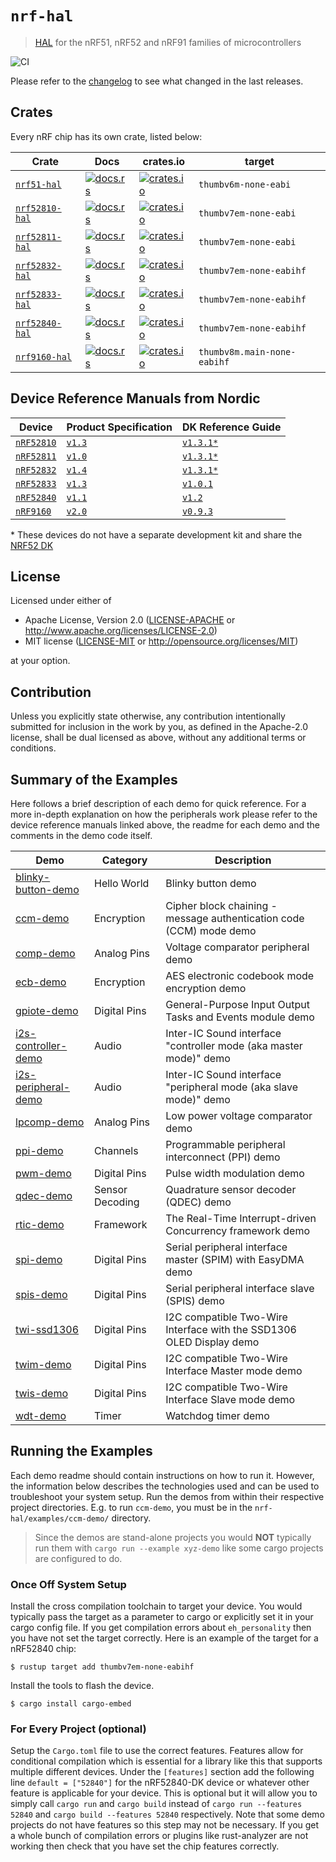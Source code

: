 # `nrf-hal`

> [HAL] for the nRF51, nRF52 and nRF91 families of microcontrollers

[HAL]: https://crates.io/crates/embedded-hal

![CI](https://github.com/nrf-rs/nrf-hal/workflows/CI/badge.svg)

Please refer to the [changelog] to see what changed in the last releases.

[changelog]: ./CHANGELOG.md

## Crates

Every nRF chip has its own crate, listed below:

| Crate | Docs | crates.io | target |
|-------|------|-----------|--------|
| [`nrf51-hal`](./nrf51-hal) | [![docs.rs](https://docs.rs/nrf51-hal/badge.svg)](https://docs.rs/nrf51-hal) | [![crates.io](https://img.shields.io/crates/d/nrf51-hal.svg)](https://crates.io/crates/nrf51-hal) | `thumbv6m-none-eabi` |
| [`nrf52810-hal`](./nrf52810-hal) | [![docs.rs](https://docs.rs/nrf52810-hal/badge.svg)](https://docs.rs/nrf52810-hal) | [![crates.io](https://img.shields.io/crates/d/nrf52810-hal.svg)](https://crates.io/crates/nrf52810-hal) | `thumbv7em-none-eabi` |
| [`nrf52811-hal`](./nrf52811-hal) | [![docs.rs](https://docs.rs/nrf52811-hal/badge.svg)](https://docs.rs/nrf52811-hal) | [![crates.io](https://img.shields.io/crates/d/nrf52811-hal.svg)](https://crates.io/crates/nrf52811-hal) | `thumbv7em-none-eabi` |
| [`nrf52832-hal`](./nrf52832-hal) | [![docs.rs](https://docs.rs/nrf52832-hal/badge.svg)](https://docs.rs/nrf52832-hal) | [![crates.io](https://img.shields.io/crates/d/nrf52832-hal.svg)](https://crates.io/crates/nrf52832-hal) | `thumbv7em-none-eabihf` |
| [`nrf52833-hal`](./nrf52833-hal) | [![docs.rs](https://docs.rs/nrf52833-hal/badge.svg)](https://docs.rs/nrf52833-hal) | [![crates.io](https://img.shields.io/crates/d/nrf52833-hal.svg)](https://crates.io/crates/nrf52833-hal) | `thumbv7em-none-eabihf` |
| [`nrf52840-hal`](./nrf52840-hal) | [![docs.rs](https://docs.rs/nrf52840-hal/badge.svg)](https://docs.rs/nrf52840-hal) | [![crates.io](https://img.shields.io/crates/d/nrf52840-hal.svg)](https://crates.io/crates/nrf52840-hal) | `thumbv7em-none-eabihf` |
| [`nrf9160-hal`](./nrf9160-hal) | [![docs.rs](https://docs.rs/nrf9160-hal/badge.svg)](https://docs.rs/nrf9160-hal) | [![crates.io](https://img.shields.io/crates/d/nrf9160-hal.svg)](https://crates.io/crates/nrf9160-hal) | `thumbv8m.main-none-eabihf` |

## Device Reference Manuals from Nordic

| Device | Product Specification | DK Reference Guide |
|-------|------|-----------|
| [`nRF52810`](https://www.nordicsemi.com/Products/Low-power-short-range-wireless/nRF52810) | [`v1.3`](https://infocenter.nordicsemi.com/pdf/nRF52810_PS_v1.3.pdf) | [`v1.3.1*`](https://infocenter.nordicsemi.com/pdf/nRF52_DK_User_Guide_v1.3.1.pdf) |
| [`nRF52811`](https://www.nordicsemi.com/Products/Low-power-short-range-wireless/nRF52811) | [`v1.0`](https://infocenter.nordicsemi.com/pdf/nRF52811_PS_v1.0.pdf) | [`v1.3.1*`](https://infocenter.nordicsemi.com/pdf/nRF52_DK_User_Guide_v1.3.1.pdf) |
| [`nRF52832`](https://www.nordicsemi.com/Products/Low-power-short-range-wireless/nRF52832) | [`v1.4`](https://infocenter.nordicsemi.com/pdf/nRF52832_PS_v1.4.pdf) | [`v1.3.1*`](https://infocenter.nordicsemi.com/pdf/nRF52_DK_User_Guide_v1.3.1.pdf) |
| [`nRF52833`](https://www.nordicsemi.com/Products/Low-power-short-range-wireless/nRF52833) | [`v1.3`](https://infocenter.nordicsemi.com/pdf/nRF52833_PS_v1.3.pdf) | [`v1.0.1`](http://infocenter.nordicsemi.com/pdf/nRF52833_DK_User_Guide_v1.0.1.pdf) |
| [`nRF52840`](https://www.nordicsemi.com/Products/Low-power-short-range-wireless/nRF52840) | [`v1.1`](https://infocenter.nordicsemi.com/pdf/nRF52840_PS_v1.1.pdf) | [`v1.2`](https://infocenter.nordicsemi.com/pdf/nRF52840_DK_User_Guide_v1.2.pdf) |
| [`nRF9160`](https://www.nordicsemi.com/Products/Low-power-cellular-IoT/nRF9160) | [`v2.0`](https://infocenter.nordicsemi.com/pdf/nRF9160_PS_v2.0.pdf) | [`v0.9.3`](https://infocenter.nordicsemi.com/pdf/nRF9160_DK_HW_User_Guide_v0.9.3.pdf) |
\* These devices do not have a separate development kit and share the [NRF52 DK](https://www.nordicsemi.com/Software-and-tools/Development-Kits/nRF52-DK)

## License

Licensed under either of

- Apache License, Version 2.0 ([LICENSE-APACHE](LICENSE-APACHE) or
  http://www.apache.org/licenses/LICENSE-2.0)
- MIT license ([LICENSE-MIT](LICENSE-MIT) or http://opensource.org/licenses/MIT)

at your option.

## Contribution

Unless you explicitly state otherwise, any contribution intentionally submitted
for inclusion in the work by you, as defined in the Apache-2.0 license, shall be
dual licensed as above, without any additional terms or conditions.

## Summary of the Examples

Here follows a brief description of each demo for quick reference. For a more in-depth explanation on how the peripherals work please refer to the device reference manuals linked above, the readme for each demo and the comments in the demo code itself.

| Demo                                                  | Category          | Description                                                           |
|-------------------------------------------------------|-------------------|-----------------------------------------------------------------------|
| [blinky-button-demo](./examples/blinky-button-demo/README.md)  | Hello World       | Blinky button demo                                                    |
| [ccm-demo](./examples/ccm-demo/README.md)                      | Encryption        | Cipher block chaining - message authentication code (CCM) mode demo   |
| [comp-demo](./examples/comp-demo/README.md)                    | Analog Pins       | Voltage comparator peripheral demo                                    |
| [ecb-demo](./examples/ecb-demo/README.md)                      | Encryption        | AES electronic codebook mode encryption demo                          |
| [gpiote-demo](./examples/gpiote-demo/README.md)                | Digital Pins      | General-Purpose Input Output Tasks and Events module demo             |
| [i2s-controller-demo](./examples/i2s-controller-demo/README.md)| Audio             | Inter-IC Sound interface "controller mode (aka master mode)" demo     |
| [i2s-peripheral-demo](./examples/i2s-peripheral-demo/README.md)| Audio             | Inter-IC Sound interface "peripheral mode (aka slave mode)" demo      |
| [lpcomp-demo](./examples/lpcomp-demo/README.md)                | Analog Pins       | Low power voltage comparator demo                                     |
| [ppi-demo](./examples/ppi-demo/README.md)                      | Channels          | Programmable peripheral interconnect (PPI) demo                       |
| [pwm-demo](./examples/pwm-demo/README.md)                      | Digital Pins      | Pulse width modulation demo                                           |
| [qdec-demo](./examples/qdec-demo/README.md)                    | Sensor Decoding   | Quadrature sensor decoder (QDEC) demo                                 |
| [rtic-demo](./examples/rtic-demo/README.md)                    | Framework         | The Real-Time Interrupt-driven Concurrency framework demo             |
| [spi-demo](./examples/spi-demo/README.md)                      | Digital Pins      | Serial peripheral interface master (SPIM) with EasyDMA demo           |
| [spis-demo](./examples/spis-demo/README.md)                    | Digital Pins      | Serial peripheral interface slave (SPIS) demo                         |
| [twi-ssd1306](./examples/twi-ssd1306/README.md)                | Digital Pins      | I2C compatible Two-Wire Interface with the SSD1306 OLED Display demo  |
| [twim-demo](./examples/twim-demo/README.md)                    | Digital Pins      | I2C compatible Two-Wire Interface Master mode demo                    |
| [twis-demo](./examples/twis-demo/README.md)                    | Digital Pins      | I2C compatible Two-Wire Interface Slave mode demo                     |
| [wdt-demo](./examples/wdt-demo/README.md)                      | Timer             | Watchdog timer demo                                                   |


## Running the Examples

Each demo readme should contain instructions on how to run it. However, the information below describes the technologies used and can be used to troubleshoot your system setup. Run the demos from within their respective project directories. E.g. to run `ccm-demo`, you must be in the `nrf-hal/examples/ccm-demo/` directory.
> Since the demos are stand-alone projects you would **NOT** typically run them with `cargo run --example xyz-demo` like some cargo projects are configured to do.

### Once Off System Setup

Install the cross compilation toolchain to target your device. You would typically pass the target as a parameter to cargo or explicitly set it in your cargo config file. If you get compilation errors about `eh_personality` then you have not set the target correctly. Here is an example of the target for a nRF52840 chip:
```console
$ rustup target add thumbv7em-none-eabihf
```
Install the tools to flash the device. 
```console
$ cargo install cargo-embed
```

### For Every Project (optional)

Setup the `Cargo.toml` file to use the correct features. Features allow for conditional compilation which is essential for a library like this that supports multiple different devices. Under the `[features]` section add the following line `default = ["52840"]` for the nRF52840-DK device or whatever other feature is applicable for your device. This is optional but it will allow you to simply call `cargo run` and `cargo build` instead of `cargo run --features 52840` and `cargo build --features 52840` respectively. Note that some demo projects do not have features so this step may not be necessary. If you get a whole bunch of compilation errors or plugins like rust-analyzer are not working then check that you have set the chip features correctly. 
